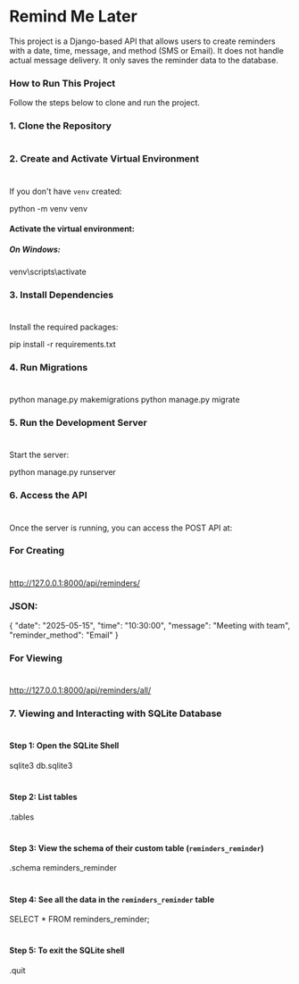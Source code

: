 # Remind Me Later

This project is a Django-based API that allows users to create reminders with a date, time, message, and method (SMS or Email). It does not handle actual message delivery. It only saves the reminder data to the database.


### How to Run This Project

Follow the steps below to clone and run the project.

### 1. Clone the Repository
#
### 2. Create and Activate Virtual Environment
#

If you don't have `venv` created:

python -m venv venv

#### Activate the virtual environment:
##### On Windows:
venv\scripts\activate

### 3. Install Dependencies
#
Install the required packages:

pip install -r requirements.txt

### 4. Run Migrations
#
python manage.py makemigrations
python manage.py migrate

### 5. Run the Development Server
#
Start the server:

python manage.py runserver

### 6. Access the API
#
Once the server is running, you can access the POST API at:

### For Creating
#
http://127.0.0.1:8000/api/reminders/

### JSON:
{
  "date": "2025-05-15",
  "time": "10:30:00",
  "message": "Meeting with team",
  "reminder_method": "Email"
}

### For Viewing
#
http://127.0.0.1:8000/api/reminders/all/

### 7. Viewing and Interacting with SQLite Database
#
#### Step 1: Open the SQLite Shell
sqlite3 db.sqlite3
#
#### Step 2: List tables
.tables
#
#### Step 3: View the schema of their custom table (`reminders_reminder`)
.schema reminders_reminder
#
#### Step 4: See all the data in the `reminders_reminder` table
SELECT * FROM reminders_reminder;
#
#### Step 5: To exit the SQLite shell
.quit
#

